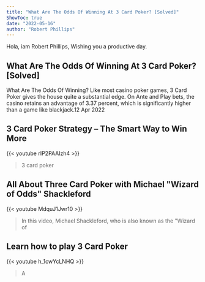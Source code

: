 ```yaml
---
title: "What Are The Odds Of Winning At 3 Card Poker? [Solved]"
ShowToc: true 
date: "2022-05-16"
author: "Robert Phillips" 
---
```


Hola, iam Robert Phillips, Wishing you a productive day.
## What Are The Odds Of Winning At 3 Card Poker? [Solved]
 What Are The Odds Of Winning? Like most casino poker games, 3 Card Poker gives the house quite a substantial edge. On Ante and Play bets, the casino retains an advantage of 3.37 percent, which is significantly higher than a game like blackjack.12 Apr 2022

## 3 Card Poker Strategy – The Smart Way to Win More
{{< youtube rIP2PAAIzh4 >}}
>3 card poker

## All About Three Card Poker with Michael "Wizard of Odds" Shackleford
{{< youtube MdquJ1Jwr10 >}}
>In this video, Michael Shackleford, who is also known as the "Wizard of 

## Learn how to play 3 Card Poker
{{< youtube h_1cwYcLNHQ >}}
>A 


